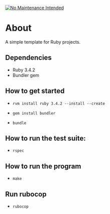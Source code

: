 [![No Maintenance Intended](http://unmaintained.tech/badge.svg)](http://unmaintained.tech/)

# About

A simple template for Ruby projects.

## Dependencies

* Ruby 3.4.2
* Bundler gem

## How to get started

* `rvm install ruby 3.4.2 --install --create`
* `gem install bundler`

* `bundle`

## How to run the test suite:

* `rspec`

## How to run the program

* `make`

## Run rubocop

* `rubocop`
